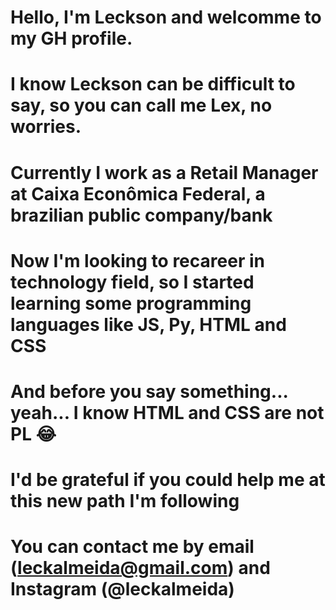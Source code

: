 # Hello, I'm Leckson and welcomme to my GH profile.
# I know Leckson can be difficult to say, so you can call me Lex, no worries.
# Currently I work as a Retail Manager at Caixa Econômica Federal, a brazilian public company/bank
# Now I'm looking to recareer in technology field, so I started learning some programming languages like JS, Py, HTML and CSS
# And before you say something... yeah... I know HTML and CSS are not PL 😂
# I'd be grateful if you could help me at this new path I'm following
# You can contact me by email (leckalmeida@gmail.com) and Instagram (@leckalmeida)
